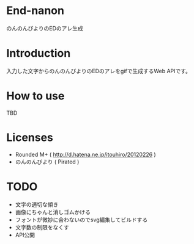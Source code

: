 End-nanon
===================
のんのんびよりのEDのアレ生成

# Introduction

入力した文字からのんのんびよりのEDのアレをgifで生成するWeb APIです。

# How to use

TBD

# Licenses

* Rounded M+ ( http://d.hatena.ne.jp/itouhiro/20120226 )
* のんのんびより ( Pirated )

# TODO

* 文字の適切な傾き
* 画像にちゃんと消しゴムかける
* フォントが微妙に合わないのでsvg編集してビルドする
* 文字数の制限をなくす
* API公開
